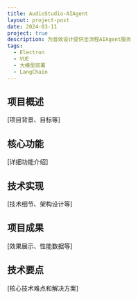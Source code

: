 ```yaml
---
title: AudioStudio-AIAgent
layout: project-post
date: 2024-03-11
project: true
description: 为音效设计提供全流程AIAgent服务
tags:
  - Electron
  - VUE
  - 大模型部署
  - LangChain 
---
```


## 项目概述
[项目背景、目标等]

## 核心功能
[详细功能介绍]

## 技术实现
[技术细节、架构设计等]

## 项目成果
[效果展示、性能数据等]

## 技术要点
[核心技术难点和解决方案] 